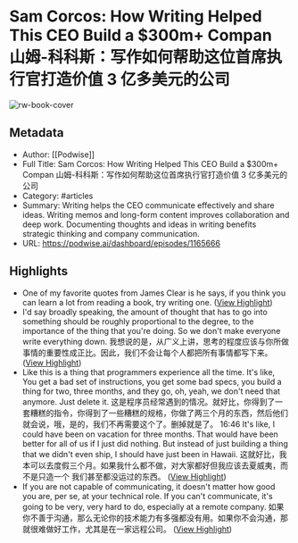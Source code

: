 # Sam Corcos: How Writing Helped This CEO Build a $300m+ Compan 山姆-科科斯：写作如何帮助这位首席执行官打造价值 3 亿多美元的公司

![rw-book-cover](https://readwise-assets.s3.amazonaws.com/media/uploaded_book_covers/profile_101759/card_VRTTS8V)

## Metadata
- Author: [[Podwise]]
- Full Title: Sam Corcos: How Writing Helped This CEO Build a $300m+ Compan 山姆-科科斯：写作如何帮助这位首席执行官打造价值 3 亿多美元的公司
- Category: #articles
- Summary: Writing helps the CEO communicate effectively and share ideas. Writing memos and long-form content improves collaboration and deep work. Documenting thoughts and ideas in writing benefits strategic thinking and company communication.
- URL: https://podwise.ai/dashboard/episodes/1165666

## Highlights
- One of my favorite quotes from James Clear is he says, if you think you can learn a lot from reading a book, try writing one. ([View Highlight](https://read.readwise.io/read/01hx1fvw0dvc9s4qvzaa8mmz3q))
- I'd say broadly speaking, the amount of thought that has to go into something should be roughly proportional to the degree, to the importance of the thing that you're doing. So we don't make everyone write everything down. 
  我想说的是，从广义上讲，思考的程度应该与你所做事情的重要性成正比。因此，我们不会让每个人都把所有事情都写下来。 ([View Highlight](https://read.readwise.io/read/01hx1fzyva9vvzgg9phhh1b4zr))
- Like this is a thing that programmers experience all the time. It's like, You get a bad set of instructions, you get some bad specs, you build a thing for two, three months, and they go, oh, yeah, we don't need that anymore. Just delete it. 
  这是程序员经常遇到的情况。就好比，你得到了一套糟糕的指令，你得到了一些糟糕的规格，你做了两三个月的东西，然后他们就会说，哦，是的，我们不再需要这个了。删掉就是了。
  16:46
  It's like, I could have been on vacation for three months. That would have been better for all of us if I just did nothing. But instead of just building a thing that we didn't even ship, I should have just been in Hawaii. 
  这就好比，我本可以去度假三个月。如果我什么都不做，对大家都好但我应该去夏威夷，而不是只造一个 我们甚至都没运过的东西。 ([View Highlight](https://read.readwise.io/read/01hx1gpmg9ejf3181h65e380nk))
- If you are not capable of communicating, it doesn't matter how good you are, per se, at your technical role. If you can't communicate, it's going to be very, very hard to do, especially at a remote company. 
  如果你不善于沟通，那么无论你的技术能力有多强都没有用。如果你不会沟通，那就很难做好工作，尤其是在一家远程公司。 ([View Highlight](https://read.readwise.io/read/01hx1h1yeteks7q7k1mwzs27ed))
